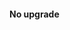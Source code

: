 <!--
##  2018-07-19

!> **设备管理服务 标准版 V2.0**：  
 
- [x]  【新增】设备控制日志打点记录；

!> **家庭模型 V1.5.1**：  

- [x]  【优化】家庭管理员邀请用户加入家庭API，同步返回邀请码给发起方； 
- [x]  【修复】家庭成员分享设备而到家庭，若当前设备属于家庭成员，且被分享设备被其他用户加入其他成员，则删除原分享关系后，再将设备分享到当前家庭；


##  2018-07-10

-->  

#### No upgrade


[^footnote]:这是注释文本
